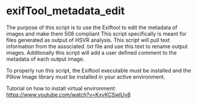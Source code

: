 # exifTool_metadata_edit
The purpose of this script is to use the Exiftool to edit the metadata of images and make them 508 compliant
This script specifically is meant for files generated as output of HSVR analysis.
This script will pull text information from the associated .txt file and use this text to rename output images.
Additonally this script will add a user defined comment to the metadata of each output image.

To properly run this script, the Exiftool executable must be installed and the Pillow Image library must be installed in your active environment.

Tutorial on how to install virtual environment:
https://www.youtube.com/watch?v=KxvKCSwlUv8
